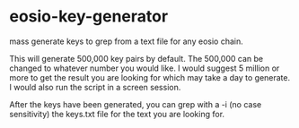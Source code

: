 # eosio-key-generator
mass generate keys to grep from a text file for any eosio chain.

This will generate 500,000 key pairs by default. The 500,000 can be changed to whatever number you would like. I would suggest 5 million or more to get the result you are looking for which may take a day to generate. I would also run the script in a screen session.

After the keys have been generated, you can grep with a -i (no case sensitivity) the keys.txt file for the text you are looking for. 
